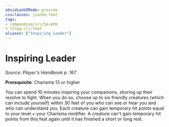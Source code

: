 ```yaml
---
obsidianUIMode: preview
cssclasses: json5e-feat
tags:
- compendium/src/5e/phb
- ttrpg-cli/feat
aliases: ["Inspiring Leader"]
---
```

# Inspiring Leader
*Source: Player's Handbook p. 167*  

**Prerequisite**: Charisma 13 or higher

You can spend 10 minutes inspiring your companions, shoring up their resolve to fight. When you do so, choose up to six friendly creatures (which can include yourself) within 30 feet of you who can see or hear you and who can understand you. Each creature can gain temporary hit points equal to your level + your Charisma modifier. A creature can't gain temporary hit points from this feat again until it has finished a short or long rest.